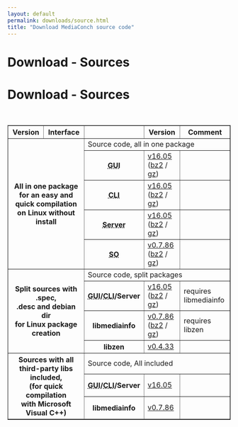 ```yaml
---
layout: default
permalink: downloads/source.html
title: "Download MediaConch source code"
---
```


# Download - Sources

<section id="Sources"></section>

<h1>Download - Sources</h1>
<br />

<table border="1">
<tr class="table-header">
    <th>Version</th>
    <th>Interface</th>
    <th>&nbsp;</th>
    <th>Version</th>
    <th>Comment</th>
</tr>
<tr>
    <th rowspan="5" colspan="2">All in one package<br /> for an easy and quick compilation<br /> on Linux without install</th>
    <td class="table-OS" colspan="3" id="AllInOne">Source code, all in one package</td>
</tr>
<tr>
    <th><abbr title="Graphical User Interface">GUI</abbr></th>
    <td><a href="https://mediaarea.net/download/binary/mediaconch-gui/16.05/MediaConch_GUI_16.05_GNU_FromSource.tar.xz">v16.05</a> (<a href="https://mediaarea.net/download/binary/mediaconch-gui/16.05/MediaConch_GUI_16.05_GNU_FromSource.tar.bz2">bz2</a> / <a href="https://mediaarea.net/download/binary/mediaconch-gui/16.05/MediaConch_GUI_16.05_GNU_FromSource.tar.gz">gz</a>)</td>
    <td>&nbsp;</td>
</tr>
<tr>
    <th><abbr title="Command Line Interface">CLI</abbr></th>
    <td><a href="https://mediaarea.net/download/binary/mediaconch/16.05/MediaConch_CLI_16.05_GNU_FromSource.tar.xz">v16.05</a> (<a href="https://mediaarea.net/download/binary/mediaconch/16.05/MediaConch_CLI_16.05_GNU_FromSource.tar.bz2">bz2</a> / <a href="https://mediaarea.net/download/binary/mediaconch/16.05/MediaConch_CLI_16.05_GNU_FromSource.tar.gz">gz</a>)</td>
    <td>&nbsp;</td>
</tr>
<tr>
    <th><abbr title="Server">Server</abbr></th>
    <td><a href="https://mediaarea.net/download/binary/mediaconch-server/16.05/MediaConch_Server_16.05_GNU_FromSource.tar.xz">v16.05</a> (<a href="https://mediaarea.net/download/binary/mediaconch-server/16.05/MediaConch_Server_16.05_GNU_FromSource.tar.bz2">bz2</a> / <a href="https://mediaarea.net/download/binary/mediaconch-server/16.05/MediaConch_Server_16.05_GNU_FromSource.tar.gz">gz</a>)</td>
    <td>&nbsp;</td>
</tr>
<tr>
    <th><abbr title="Shared Object">SO</abbr></th>
    <td><a href="https://mediaarea.net/download/binary/libmediainfo0/0.7.86/MediaInfo_DLL_0.7.86_GNU_FromSource.tar.xz">v0.7.86</a> (<a href="https://mediaarea.net/download/binary/libmediainfo0/0.7.86/MediaInfo_DLL_0.7.86_GNU_FromSource.tar.bz2">bz2</a> / <a href="https://mediaarea.net/download/binary/libmediainfo0/0.7.86/MediaInfo_DLL_0.7.86_GNU_FromSource.tar.gz">gz</a>)</td>
    <td>&nbsp;</td>
</tr>
<tr>
    <th rowspan="4" colspan="2">Split sources with .spec,<br />.desc and debian dir<br /> for Linux package creation</th>
    <td class="table-OS" colspan="3" id="Split">Source code, split packages</td>
</tr>
<tr>
    <th><abbr title="Graphical User Interface">GUI</abbr>/<abbr title="Command Line Interface">CLI</abbr>/Server</th>
    <td><a href="https://mediaarea.net/download/source/mediaconch/16.05/mediaconch_16.05.tar.xz">v16.05</a> (<a href="https://mediaarea.net/download/source/mediaconch/16.05/mediaconch_16.05.tar.bz2">bz2</a> / <a href="https://mediaarea.net/download/source/mediaconch/16.05/mediaconch_16.05.tar.gz">gz</a>)</td>
    <td>requires libmediainfo</td>
</tr>
<tr>
    <th>libmediainfo</th>
    <td><a href="https://mediaarea.net/download/source/libmediainfo/0.7.86/libmediainfo_0.7.86.tar.xz">v0.7.86</a> (<a href="https://mediaarea.net/download/source/libmediainfo/0.7.86/libmediainfo_0.7.86.tar.bz2">bz2</a> / <a href="https://mediaarea.net/download/source/libmediainfo/0.7.86/libmediainfo_0.7.86.tar.gz">gz</a>)</td>
    <td>requires libzen</td>
</tr>
<tr>
    <th>libzen</th>
    <td><a href="https://mediaarea.net/download/source/libzen/0.4.33/libzen_0.4.33.tar.bz2">v0.4.33</a></td>
    <td>&nbsp;</td>
</tr>
<tr>
    <th rowspan="3" colspan="2">Sources with all<br />third-party libs included,<br />(for quick compilation<br />with Microsoft Visual C++)</th>
    <td class="table-OS" colspan="3" id="Split">Source code, All included</td>
</tr>
<tr>
    <th><abbr title="Graphical User Interface">GUI</abbr>/<abbr title="Command Line Interface">CLI</abbr>/Server</th>
    <td><a href="https://mediaarea.net/download/source/mediaconch/16.05/mediaconch_16.05_AllInclusive.7z">v16.05</a></td>
    <td>&nbsp;</td>
</tr>
<tr>
    <th>libmediainfo</th>
    <td><a href="https://mediaarea.net/download/source/libmediainfo/0.7.86/libmediainfo_0.7.86_AllInclusive.7z">v0.7.86</a></td>
    <td>&nbsp;</td>
</tr>
</table>
